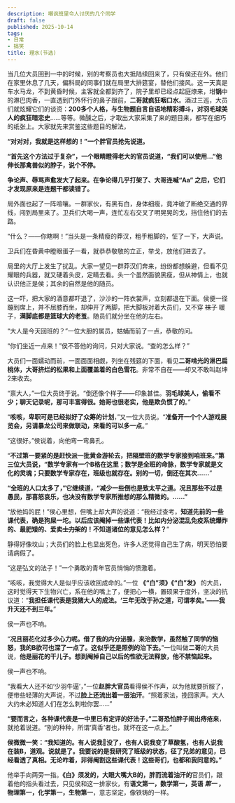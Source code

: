 ```yaml
---
description: 嘲讽班里令人讨厌的几个同学
draft: false
published: 2025-10-14
tags: 
- 日常
- 搞笑
title: 理水(节选)
---
```

当几位大员回到一中的时候，别的考察员也大抵陆续回来了，只有侯还在外。他们在家里休息了几天，偏科局的同事们就在局里大排筵宴，替他们接风。这一天真是车水马龙，不到黄昏时候，主客就全都到齐了，院子里却已经点起庭燎来，坩**锅**中的淋巴肉香，一直透到门外怀行的鼻子跟前，**二哥就疯狂咽口水**。酒过三巡，大员们就炫耀它们的谈资：**200多个人格，与生物题自言自语地精彩搏斗，对羽毛球美人的疯狂暗恋史**……等等。微醺之后，才取出大家采集了来的题目来，都写在细巧的纸张上。大家就先来赏鉴这些题目的解法，

**“对对对，我就是这样想的！”一个胖官员抢先说道。**

**“首先这个方法过于复杂”，一个眼睛瞪得老大的官员说道，“我们可以使用...”他伸长那禽兽似的脖子，说个不停。**

**争论声、辱骂声愈发大了起来。在争论得几乎打架了、大哥连喊“Aa” 之后，它们才发现原来是连题干都读错了。**

局外面也起了一阵喧嚷。一群家伙，有黑有白，身体细瘦，竟冲破了断绝交通的界线，闯到局里来了。卫兵们大喝一声，连忙左右交叉了明晃晃的戈，挡住他们的去路。

“什么？——你瞎啊！”当头是一条精瘦的莽汉，粗手粗脚的，怔了一下，大声说。

卫兵们在昏黄中瞪眼蛋子一看，就恭恭敬敬的立正，举戈，放他们进去了。

局里的大厅上发生了扰乱。大家一望见一群莽汉们奔来，纷纷都想躲避，但看不见耀眼的兵器，就又硬着头皮，定睛去看。头一个虽然面貌黑瘦，但从神情上，也就认识他正是侯；其余的自然是他的随员。

这一吓，把大家的酒意都吓退了，沙沙的一阵衣裳声，立刻都退在下面。侯便一径蹦到席上，并不屈膝而坐，却伸开了两脚，把大脚板对着大员们，又不穿 ~~袜子~~ 暖子，**满脚底都是篮球大的老茧**。随员们就分坐在他的左右。

“大人是今天回班的？”一位大胆的属员，蛄蛹而前了一点，恭敬的问。

“你们坐近一点来！”侯不答他的询问，只对大家说。“查的怎么样？”

大员们一面蠕动而前，一面面面相觑，列坐在残筵的下面，看见**二哥啃光的淋巴扁桃体，大哥挤烂的松果和上面覆盖着的白色雪花**。非常不自在——却又不敢叫赵坤2来收去。

“禀大人，”一位大员终于说。“倒还像个样子——印象甚佳。**羽毛球美人，偷看不少；聊天记录呢，那可丰富得很。她哥也很老实，他是欺负惯了的**。”

“**咳咳，卑职可是已经拟好了众筹的计划**，”又一位大员说。“**准备开一个个人游戏展览会，另请暴龙公司来做联动，来看的可以多一点**。”

“这很好。”侯说着，向他弯一弯鼻孔。

“**不过第一要紧的是赶快派一批黄金游轮去，把隔壁班的数学专家接到咱班来。”第三位大员说，“数学专家有一个B格在这里；数学是全班的命脉，数学专家就是文化的灵魂；只要数学专家存在，班级也就存在。别的一切，倒还在其次……**”

**“全班的人口太多了，”它继续道，“减少一些倒也是致太平之道。况且那些不过是愚民，那喜怒哀乐，也决没有数学专家所推想的那么精微的。……”**

“放他妈的屁！”侯心里想，但嘴上却大声的说道：“我经过查考，**知道先前的一些课代表，确是狗屎一坨。以后应该阉掉一些课代表！比如内分泌混乱免疫系统爆炸的、最肥矮的、爱卖~~士力架~~的！不知道诸位的意见怎么样？**”

静得好像坟山；大员们的脸上也显出死色，许多人还觉得自己生了病，明天恐怕要请病假了。

“这是弘文的法子！”一个勇敢的青年官员悄悄的愤激着。

“咳咳，我觉得大人是似乎应该收回成命的。”一位 **《“白”须》《“白”发》** 的大员，这时觉得天下生物兴亡，系在他的嘴上了，便把心一横，置硕果于度外，坚决的抗议道：“**我担任课代表是我猪大人的成法。‘三年无改于孙之道，可谓孝矣。’——我升天还不到三年。**”

侯一声也不响。

“**况且丽花化过多少心力呢。借了我的内分泌腺，来治数学，虽然触了同学的恼怒，我的B欲可也深了一点了。这似乎还是照例的治下去。**”一位叫做**二哥**的大员说，**他是丽花的干儿子。想到阉掉自己以后的性欲无法释放，他不禁恼起来。**

侯一声也不响。

“我看大人还不如‘少羽牛逼’，”一位**赵胖大官员**看得侯不作声，以为他就要折服了，便带些轻薄的大声说，不过**脸上还流出着一层油汗**。“照着家法，挽回家声。大人大约未必知道人们在怎么刺啦你罢……”

**“要而言之，各种课代表是一中里已有定评的好法子，”二哥恐怕胖子闹出痔疮来**，就抢着说道。“别的种种，所谓‘真香’者也，就坏在这一点上。”

**侯微微一笑：“我知道的。有人说我🐴没了，也有人说我变了草酸氢，也有人说我在装B，道观。说就是了。我要说的是我研究了班级的状态，征了兄弟的意见，已经看透了真相。无论咋着，非得阉割这些课代表！这些哥们，也都和我同意的。”**

他举手向两旁一指。**《白》须发的，大眼大嘴大B的，胖而流着油汗的**官员们，跟着他的指头看过去，只见侯和这一排家伙，有**语文第一，数学第一，英语 _第一_ ，物理第一，化学第一，生物第一**，意志坚定，像铁铸的一样。